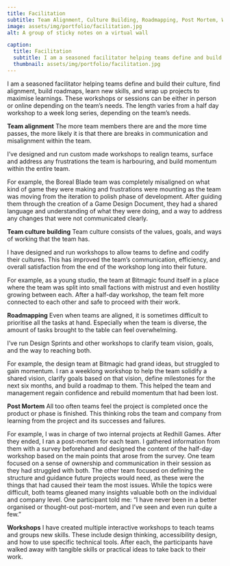 ```yaml
---
title: Facilitation
subtitle: Team Alignment, Culture Building, Roadmapping, Post Mortem, Workshops
image: assets/img/portfolio/facilitation.jpg
alt: A group of sticky notes on a virtual wall

caption:
  title: Facilitation
  subtitle: I am a seasoned facilitator helping teams define and build their culture, find alignment, build roadmaps, learn new skills, and wrap up projects to maximise learnings. These workshops or sessions can be either in person or online depending on the team’s needs. The length varies from a half day workshop to a week long series, depending on the team’s needs.
  thumbnail: assets/img/portfolio/facilitation.jpg
---
```

I am a seasoned facilitator helping teams define and build their culture, find alignment, build roadmaps, learn new skills, and wrap up projects to maximise learnings. These workshops or sessions can be either in person or online depending on the team’s needs. The length varies from a half day workshop to a week long series, depending on the team’s needs.

<b>Team alignment</b>
The more team members there are and the more time passes, the more likely it is that there are breaks in communication and misalignment within the team.

I’ve designed and run custom made workshops to realign teams, surface and address any frustrations the team is harbouring, and build momentum within the entire team.

For example, the Boreal Blade team was completely misaligned on what kind of game they were making and frustrations were mounting as the team was moving from the iteration to polish phase of development. After guiding them through the creation of a Game Design Document, they had a shared language and understanding of what they were doing, and a way to address any changes that were not communicated clearly.

<b>Team culture building</b>
Team culture consists of the values, goals, and ways of working that the team has.

I have designed and run workshops to allow teams to define and codify their cultures. This has improved the team’s communication, efficiency, and overall satisfaction from the end of the workshop long into their future.

For example, as a young studio, the team at Bitmagic found itself in a place where the team was split into small factions with mistrust and even hostility growing between each. After a half-day workshop, the team felt more connected to each other and safe to proceed with their work.

<b>Roadmapping</b>
Even when teams are aligned, it is sometimes difficult to prioritise all the tasks at hand. Especially when the team is diverse, the amount of tasks brought to the table can feel overwhelming.

I’ve run Design Sprints and other workshops to clarify team vision, goals, and the way to reaching both.

For example, the design team at Bitmagic had grand ideas, but struggled to gain momentum. I ran a weeklong workshop to help the team solidify a shared vision, clarify goals based on that vision, define milestones for the next six months, and build a roadmap to them. This helped the team and management regain confidence and rebuild momentum that had been lost.

<b>Post Mortem</b>
All too often teams feel the project is completed once the product or phase is finished. This thinking robs the team and company from learning from the project and its successes and failures. 

For example, I was in charge of two internal projects at Redhill Games. After they ended, I ran a post-mortem for each team. I gathered information from them with a survey beforehand and designed the content of the half-day workshop based on the main points that arose from the survey. One team focused on a sense of ownership and communication in their session as they had struggled with both. The other team focused on defining the structure and guidance future projects would need, as these were the things that had caused their team the most issues. While the topics were difficult, both teams gleaned many insights valuable both on the individual and company level. One participant told me: “I have never been in a better organised or thought-out post-mortem, and I’ve seen and even run quite a few.”

<b>Workshops</b>
I have created multiple interactive workshops to teach teams and groups new skills. These include design thinking, accessibility design, and how to use specific technical tools. After each, the participants have walked away with tangible skills or practical ideas to take back to their work.